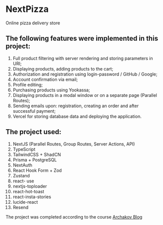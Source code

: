 # NextPizza
Online pizza delivery store

## The following features were implemented in this project:
1. Full product filtering with server rendering and storing parameters in URI;
2. Displaying products, adding products to the cart;
3. Authorization and registration using login-password / GitHub / Google;
4. Account confirmation via email;
5. Profile editing;
6. Purchasing products using Yookassa;
7. Displaying products in a modal window or on a separate page (Parallel Routes);
8. Sending emails upon: registration, creating an order and after successful payment;
9. Vercel for storing database data and deploying the application.


## The project used: 
1. NextJS (Parallel Routes, Group Routes, Server Actions, API) 
2. TypeScript 
3. TailwindCSS + ShadCN 
4. Prisma + PostgreSQL 
5. NextAuth 
6. React Hook Form + Zod 
7. Zustand 
8. react- use 
9. nextjs-toploader 
10. react-hot-toast 
11. react-insta-stories 
12. lucide-react 
13. Resend

The project was completed according to the course [Archakov Blog](https://www.youtube.com/watch?v=GUwizGbY4cc&t=129s)
